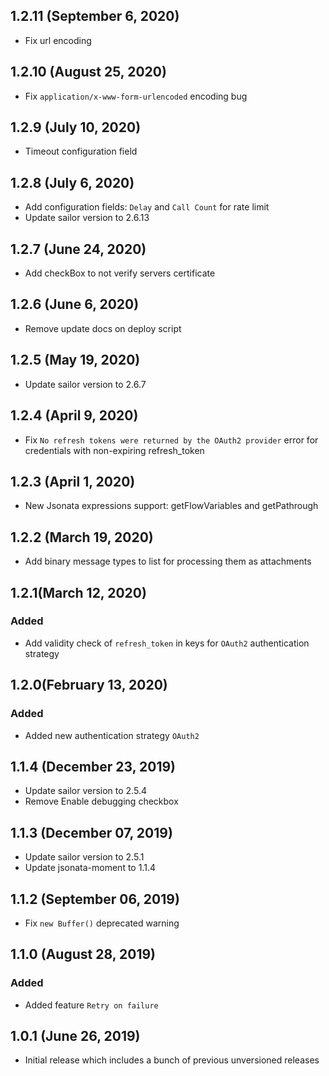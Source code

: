 ## 1.2.11 (September 6, 2020)
* Fix url encoding

## 1.2.10 (August 25, 2020)
* Fix `application/x-www-form-urlencoded` encoding bug

## 1.2.9 (July 10, 2020)
* Timeout configuration field

## 1.2.8 (July 6, 2020)
* Add configuration fields: `Delay` and `Call Count` for rate limit
* Update sailor version to 2.6.13

## 1.2.7 (June 24, 2020)
* Add checkBox to not verify servers certificate

## 1.2.6 (June 6, 2020)
* Remove update docs on deploy script

## 1.2.5 (May 19, 2020)
* Update sailor version to 2.6.7

## 1.2.4 (April 9, 2020)
* Fix `No refresh tokens were returned by the OAuth2 provider` error for credentials with non-expiring refresh_token

## 1.2.3 (April 1, 2020)
* New Jsonata expressions support: getFlowVariables and getPathrough

## 1.2.2 (March 19, 2020)
* Add binary message types to list for processing them as attachments

## 1.2.1(March 12, 2020)

### Added
* Add validity check of `refresh_token` in keys for `OAuth2` authentication strategy

## 1.2.0(February 13, 2020)

### Added
* Added new authentication strategy `OAuth2`

## 1.1.4 (December 23, 2019)

* Update sailor version to 2.5.4
* Remove Enable debugging checkbox

## 1.1.3 (December 07, 2019)

* Update sailor version to 2.5.1
* Update jsonata-moment to 1.1.4

## 1.1.2 (September 06, 2019)

* Fix `new Buffer()` deprecated warning

## 1.1.0 (August 28, 2019)

### Added
* Added feature `Retry on failure`

## 1.0.1 (June 26, 2019)

* Initial release which includes a bunch of previous unversioned releases
